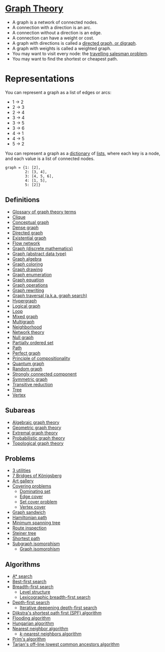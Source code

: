 # [Graph Theory](https://en.wikipedia.org/wiki/Graph_theory)

- A graph is a network of connected nodes.
- A connection with a direction is an arc.
- A connection without a direction is an edge.
- A connection can have a weight or cost.
- A graph with directions is called a [directed graph, or digraph](https://en.wikipedia.org/wiki/Directed_graph).
- A graph with weights is called a weighted graph.
- You may want to visit every node: the [travelling salesman problem](https://en.wikipedia.org/wiki/Travelling_salesman_problem).
- You may want to find the shortest or cheapest path.

# Representations
You can represent a graph as a list of edges or arcs:
- 1 -> 2
- 2 -> 3
- 2 -> 4
- 3 -> 4
- 3 -> 5
- 3 -> 6
- 4 -> 1
- 4 -> 5
- 5 -> 2

You can represent a graph as a [dictionary](https://en.wikipedia.org/wiki/Associative_array) of [lists](https://en.wikipedia.org/wiki/List_%28abstract_data_type%29), where each key is a node, and each value is a list of connected nodes.
```python3
graph = {1: [2],
         2: [3, 4],
         3: [4, 5, 6],
         4: [1, 5],
         5: [2]}
```

## Definitions
- [Glossary of graph theory terms](https://en.wikipedia.org/wiki/Glossary_of_graph_theory_terms)
- [Clique](https://en.wikipedia.org/wiki/Clique_%28graph_theory%29)
- [Conceptual graph](https://en.wikipedia.org/wiki/Conceptual_graph)
- [Dense graph](https://en.wikipedia.org/wiki/Dense_graph)
- [Directed graph](https://en.wikipedia.org/wiki/Directed_graph)
- [Existential graph](https://en.wikipedia.org/wiki/Existential_graph)
- [Flow network](https://en.wikipedia.org/wiki/Flow_network)
- [Graph (discrete mathematics)](https://en.wikipedia.org/wiki/Graph_%28discrete_mathematics%29)
- [Graph (abstract data type)](https://en.wikipedia.org/wiki/Graph_%28abstract_data_type%29)
- [Graph algebra](https://en.wikipedia.org/wiki/Graph_algebra)
- [Graph coloring](https://en.wikipedia.org/wiki/Graph_coloring)
- [Graph drawing](https://en.wikipedia.org/wiki/Graph_drawing)
- [Graph enumeration](https://en.wikipedia.org/wiki/Graph_enumeration)
- [Graph equation](https://en.wikipedia.org/wiki/Graph_equation)
- [Graph operations](https://en.wikipedia.org/wiki/Graph_operations)
- [Graph rewriting](https://en.wikipedia.org/wiki/Graph_rewriting)
- [Graph traversal (a.k.a. graph search)](https://en.wikipedia.org/wiki/Graph_traversal)
- [Hypergraph](https://en.wikipedia.org/wiki/Hypergraph)
- [Logical graph](https://en.wikipedia.org/wiki/Logical_graph)
- [Loop](https://en.wikipedia.org/wiki/Loop_%28graph_theory%29)
- [Mixed graph](https://en.wikipedia.org/wiki/Mixed_graph)
- [Multigraph](https://en.wikipedia.org/wiki/Multigraph)
- [Neighborhood](https://en.wikipedia.org/wiki/Neighbourhood_%28graph_theory%29)
- [Network theory](https://en.wikipedia.org/wiki/Network_theory)
- [Null graph](https://en.wikipedia.org/wiki/Null_graph)
- [Partially ordered set](https://en.wikipedia.org/wiki/Partially_ordered_set)
- [Path](https://en.wikipedia.org/wiki/Path_%28graph_theory%29)
- [Perfect graph](https://en.wikipedia.org/wiki/Perfect_graph)
- [Principle of compositionality](https://en.wikipedia.org/wiki/Principle_of_compositionality)
- [Quantum graph](https://en.wikipedia.org/wiki/Quantum_graph)
- [Random graph](https://en.wikipedia.org/wiki/Random_graph)
- [Strongly connected component](https://en.wikipedia.org/wiki/Strongly_connected_component)
- [Symmetric graph](https://en.wikipedia.org/wiki/Symmetric_graph)
- [Transitive reduction](https://en.wikipedia.org/wiki/Transitive_reduction)
- [Tree](https://en.wikipedia.org/wiki/Tree_%28graph_theory%29)
- [Vertex](https://en.wikipedia.org/wiki/Vertex_%28graph_theory%29)

## Subareas
- [Algebraic graph theory](https://en.wikipedia.org/wiki/Algebraic_graph_theory)
- [Geometric graph theory](https://en.wikipedia.org/wiki/Geometric_graph_theory)
- [Extremal graph theory](https://en.wikipedia.org/wiki/Extremal_graph_theory)
- [Probabilistic graph theory](https://en.wikipedia.org/wiki/Random_graph)
- [Topological graph theory](https://en.wikipedia.org/wiki/Topological_graph_theory)

## Problems
- [3 utilities](https://en.wikipedia.org/wiki/Three_utilities_problem)
- [7 Bridges of Königsberg](https://en.wikipedia.org/wiki/Seven_Bridges_of_K%C3%B6nigsberg)
- [Art gallery](https://en.wikipedia.org/wiki/Art_gallery_problem)
- [Covering problems](https://en.wikipedia.org/wiki/Covering_problems)
  - [Dominating set](https://en.wikipedia.org/wiki/Dominating_set)
  - [Edge cover](https://en.wikipedia.org/wiki/Edge_cover)
  - [Set cover problem](https://en.wikipedia.org/wiki/Set_cover_problem)
  - [Vertex cover](https://en.wikipedia.org/wiki/Vertex_cover)
- [Graph sandwich](https://en.wikipedia.org/wiki/Graph_sandwich_problem)
- [Hamiltonian path](https://en.wikipedia.org/wiki/Hamiltonian_path_problem)
- [Minimum spanning tree](https://en.wikipedia.org/wiki/Minimum_spanning_tree)
- [Route inspection](https://en.wikipedia.org/wiki/Route_inspection_problem)
- [Steiner tree](https://en.wikipedia.org/wiki/Steiner_tree_problem)
- [Shortest path](https://en.wikipedia.org/wiki/Shortest_path_problem)
- [Subgraph isomorphism](https://en.wikipedia.org/wiki/Subgraph_isomorphism_problem)
  - [Graph isomorphism](https://en.wikipedia.org/wiki/Graph_isomorphism_problem)


## Algorithms
- [A\* search](https://en.wikipedia.org/wiki/A*_search_algorithm)
- [Best-first search](https://en.wikipedia.org/wiki/Best-first_search)
- [Breadth-first search](https://en.wikipedia.org/wiki/Breadth-first_search)
  - [Level structure](https://en.wikipedia.org/wiki/Level_structure)
  - [Lexicographic breadth-first search](https://en.wikipedia.org/wiki/Lexicographic_breadth-first_search)
- [Depth-first search](https://en.wikipedia.org/wiki/Depth-first_search)
  - [Iterative deepening depth-first search](https://en.wikipedia.org/wiki/Iterative_deepening_depth-first_search)
- [Dijkstra's shortest path first (SPF) algorithm](https://en.wikipedia.org/wiki/Dijkstra%27s_algorithm)
- [Flooding algorithm](https://en.wikipedia.org/wiki/Flooding_algorithm)
- [Hungarian algorithm](https://en.wikipedia.org/wiki/Hungarian_algorithm)
- [Nearest neighbor algorithm](https://en.wikipedia.org/wiki/Nearest_neighbour_algorithm)
  - [*k*-nearest neighbors algorithm](https://en.wikipedia.org/wiki/K-nearest_neighbors_algorithm)
- [Prim's algorithm](https://en.wikipedia.org/wiki/Prim%27s_algorithm)
- [Tarjan's off-line lowest common ancestors algorithm](https://en.wikipedia.org/wiki/Tarjan%27s_off-line_lowest_common_ancestors_algorithm)
